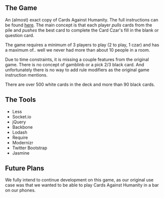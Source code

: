 ## The Game

An (almost) exact copy of Cards Against Humanity.  The full instructions can be found [here](http://s3.amazonaws.com/cah/CAH_Rules.pdf). The main concept is that each player *pulls* cards from the pile and *pushes* the best card to complete the Card Czar's fill in the blank or question card.

The game requires a minimum of 3 players to play (2 to play, 1 czar) and has a maximum of.. well we never had more than about 10 people in a room.

Due to time constraints, it is missing a couple features from the original game.  There is no concept of gamblinb or a pick 2/3 black card.  And unfortunately there is no way to add rule modifiers as the original game instruction mentions.

There are over 500 white cards in the deck and more than 90 black cards.


## The Tools
* Less
* Socket.io
* jQuery
* Backbone
* Lodash
* Require
* Modernizr
* Twitter Bootstrap
* Jasmine

## Future Plans
We fully intend to continue development on this game, as our original use case was that we wanted to be able to play Cards Against Humanity in a bar on our phones.